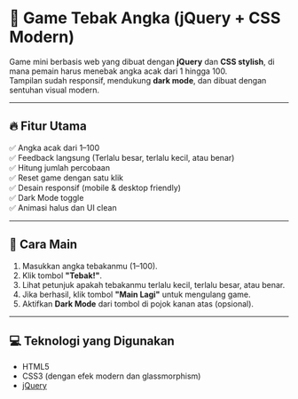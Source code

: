 # 🎯 Game Tebak Angka (jQuery + CSS Modern)

Game mini berbasis web yang dibuat dengan **jQuery** dan **CSS stylish**, di mana pemain harus menebak angka acak dari 1 hingga 100.  
Tampilan sudah responsif, mendukung **dark mode**, dan dibuat dengan sentuhan visual modern.

---

## 🔥 Fitur Utama

✅ Angka acak dari 1–100  
✅ Feedback langsung (Terlalu besar, terlalu kecil, atau benar)  
✅ Hitung jumlah percobaan  
✅ Reset game dengan satu klik  
✅ Desain responsif (mobile & desktop friendly)  
✅ Dark Mode toggle  
✅ Animasi halus dan UI clean

---

## 🧪 Cara Main

1. Masukkan angka tebakanmu (1–100).
2. Klik tombol **"Tebak!"**.
3. Lihat petunjuk apakah tebakanmu terlalu kecil, terlalu besar, atau benar.
4. Jika berhasil, klik tombol **"Main Lagi"** untuk mengulang game.
5. Aktifkan **Dark Mode** dari tombol di pojok kanan atas (opsional).

---

## 💻 Teknologi yang Digunakan

- HTML5
- CSS3 (dengan efek modern dan glassmorphism)
- [jQuery](https://jquery.com/)
